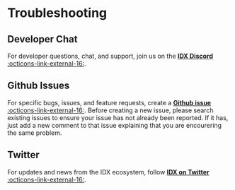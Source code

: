 # Troubleshooting

## Developer Chat

For developer questions, chat, and support, join us on the [**IDX Discord** :octicons-link-external-16:]().

## Github Issues

For specific bugs, issues, and feature requests, create a [**Github issue** :octicons-link-external-16:](). Before creating a new issue, please search existing issues to ensure your issue has not already been reported. If it has, just add a new comment to that issue explaining that you are encourering the same problem.

## Twitter

For updates and news from the IDX ecosystem, follow [**IDX on Twitter** :octicons-link-external-16:]().
